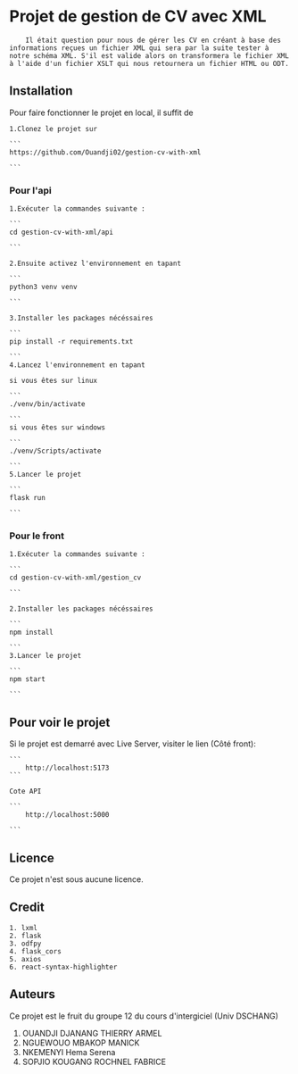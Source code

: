 # Projet de gestion de CV avec XML

```
    Il était question pour nous de gérer les CV en créant à base des informations reçues un fichier XML qui sera par la suite tester à notre schéma XML. S'il est valide alors on transformera le fichier XML à l'aide d'un fichier XSLT qui nous retournera un fichier HTML ou ODT. 

```

## Installation

Pour faire fonctionner le projet en local, il suffit de


    1.Clonez le projet sur 

    ```
    https://github.com/Ouandji02/gestion-cv-with-xml

    ```
### Pour l'api

    1.Exécuter la commandes suivante : 

    ```
    cd gestion-cv-with-xml/api

    ```

    2.Ensuite activez l'environnement en tapant 

    ```
    python3 venv venv

    ```

    3.Installer les packages nécéssaires 

    ```
    pip install -r requirements.txt

    ```
    4.Lancez l'environnement en tapant 

    si vous êtes sur linux

    ```
    ./venv/bin/activate

    ```
    si vous êtes sur windows

    ```
    ./venv/Scripts/activate

    ```
    5.Lancer le projet 

    ```
    flask run

    ```

### Pour le front

    1.Exécuter la commandes suivante : 

    ```
    cd gestion-cv-with-xml/gestion_cv

    ```

    2.Installer les packages nécéssaires 

    ```
    npm install 

    ```
    3.Lancer le projet 

    ```
    npm start

    ```
 ## Pour voir le projet

 Si le projet est demarré avec Live Server, visiter le lien (Côté front):

    ```
        http://localhost:5173
    ```

    Cote API

    ```
        http://localhost:5000

    ```
## Licence

Ce projet n'est sous aucune licence.

## Credit

    1. lxml
    2. flask
    3. odfpy
    4. flask_cors
    5. axios
    6. react-syntax-highlighter

## Auteurs

Ce projet est le fruit du groupe 12 du cours d'intergiciel (Univ DSCHANG)

1. OUANDJI DJANANG THIERRY ARMEL
2. NGUEWOUO MBAKOP MANICK
3. NKEMENYI Hema Serena
4. SOPJIO KOUGANG ROCHNEL FABRICE



